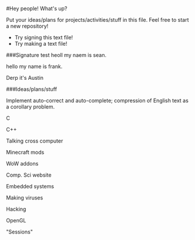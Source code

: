 #Hey people!
What's up?

Put your ideas/plans for projects/activities/stuff in this file. Feel free to start a new repository!

- Try signing this text file!
- Try making a text file!

###Signature test
heoll my naem is sean.

hello my name is frank.

Derp it's Austin

###Ideas/plans/stuff

Implement auto-correct and auto-complete; compression of English text as a corollary problem.

C

C++

Talking cross computer

Minecraft mods

WoW addons

Comp. Sci website

Embedded systems

Making viruses

Hacking

OpenGL

"Sessions"
